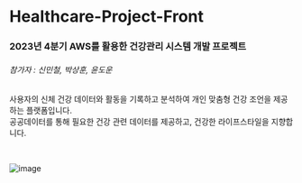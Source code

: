 # Healthcare-Project-Front   

### 2023년 4분기 AWS를 활용한 건강관리 시스템 개발 프로젝트

###### 참가자 : 신민철, 박상훈, 윤도운

사용자의 신체 건강 데이터와 활동을 기록하고 분석하여 개인 맞춤형 건강 조언을 제공하는 플랫폼입니다.   
공공데이터를 통해 필요한 건강 관련 데이터를 제공하고, 건강한 라이프스타일을 지향합니다.

<br>

![image](https://github.com/pys-study/Healthcare-Project-Front/assets/106233376/209b07ec-d535-4d70-b21d-eb6ee648b72b)
